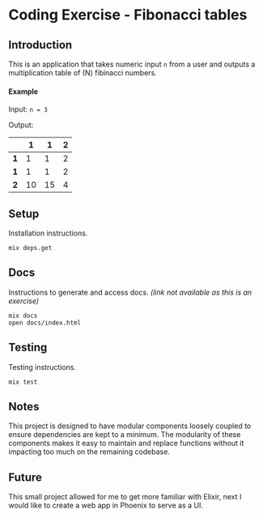 # Coding Exercise - Fibonacci tables

## Introduction
This is an application that takes numeric input `n` from a user and outputs a multiplication table of (N) fibinacci numbers.

#### Example
Input: `n = 3`

Output:

|       |     1 |     1 |     2 |
|-------|-------|-------|-------|
| **1** |     1 |     1 |     2 |
| **1** |     1 |     1 |     2 |
| **2** |    10 |    15 |     4 |

## Setup
Installation instructions.

`mix deps.get`

## Docs
Instructions to generate and access docs. _(link not available as this is an exercise)_

```
mix docs
open docs/index.html
```

## Testing
Testing instructions.

`mix test`

## Notes
This project is designed to have modular components loosely coupled to ensure dependencies are kept to a minimum. The modularity of these components makes it easy to maintain and replace functions without it impacting too much on the remaining codebase.

## Future
This small project allowed for me to get more familiar with Elixir, next I would like to create a web app in Phoenix to serve as a UI.
